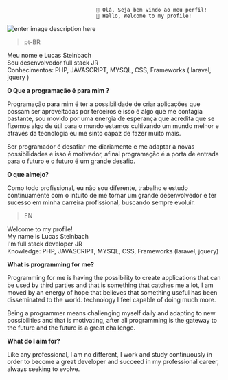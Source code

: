 <!--### Hi there 👋


**lucaswalmor/lucaswalmor** is a ✨ _special_ ✨ repository because its `README.md` (this file) appears on your GitHub profile.

Here are some ideas to get you started:

- 🔭 I’m currently working on ...
- 🌱 I’m currently learning ...
- 👯 I’m looking to collaborate on ...
- 🤔 I’m looking for help with ...
- 💬 Ask me about ...
- 📫 How to reach me: ...
- 😄 Pronouns: ...
- ⚡ Fun fact: ...
-->

						         👋 Olá, Seja bem vindo ao meu perfil!
						         👋 Hello, Welcome to my profile!

  ![enter image description here](https://i.ibb.co/gyFx2qv/1.jpg)


> pt-BR

Meu nome e Lucas Steinbach <br>
Sou desenvolvedor full stack JR <br>
Conhecimentos: PHP, JAVASCRIPT, MYSQL, CSS, Frameworks ( laravel, jquery ) <br>

**O Que a programação é para mim ?**

Programação para mim é ter a possibilidade de criar aplicações que possam ser aproveitadas por terceiros e isso é algo que me contagia bastante, sou movido por uma energia de esperança que acredita que se fizemos algo de útil para o mundo estamos cultivando um mundo melhor e através da tecnologia eu me sinto capaz de fazer muito mais.

Ser programador é desafiar-me diariamente e me adaptar a novas possibilidades e isso é motivador, afinal programação é a porta de entrada para o futuro e o futuro é um grande desafio.

**O que almejo?**

Como todo profissional, eu não sou diferente, trabalho e estudo continuamente com o intuito de me tornar um grande desenvolvedor e ter sucesso em minha carreira profissional, buscando sempre evoluir. 

> EN

Welcome to my profile! <br>
My name is Lucas Steinbach <br>
I'm full stack developer JR <br>
Knowledge: PHP, JAVASCRIPT, MYSQL, CSS, Frameworks (laravel, jquery) <br>

**What is programming for me?**

Programming for me is having the possibility to create applications that can be used by third parties and that is something that catches me a lot, I am moved by an energy of hope that believes that something useful has been disseminated to the world. technology I feel capable of doing much more.

Being a programmer means challenging myself daily and adapting to new possibilities and that is motivating, after all programming is the gateway to the future and the future is a great challenge.

**What do I aim for?**

Like any professional, I am no different, I work and study continuously in order to become a great developer and succeed in my professional career, always seeking to evolve.

